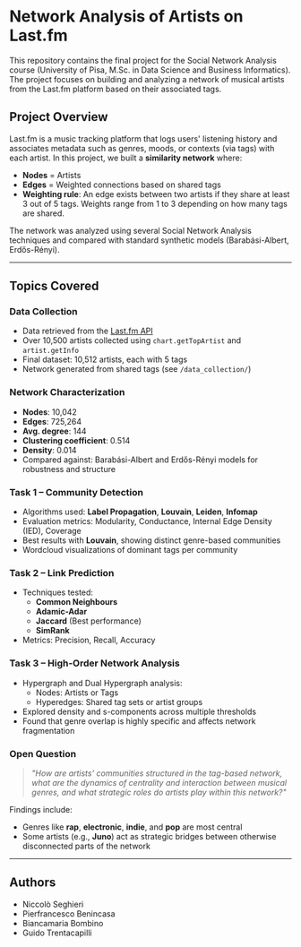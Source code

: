 # Network Analysis of Artists on Last.fm

This repository contains the final project for the Social Network Analysis course (University of Pisa, M.Sc. in Data Science and Business Informatics). The project focuses on building and analyzing a network of musical artists from the Last.fm platform based on their associated tags.

## Project Overview

Last.fm is a music tracking platform that logs users' listening history and associates metadata such as genres, moods, or contexts (via tags) with each artist. In this project, we built a **similarity network** where:

- **Nodes** = Artists  
- **Edges** = Weighted connections based on shared tags  
- **Weighting rule**: An edge exists between two artists if they share at least 3 out of 5 tags. Weights range from 1 to 3 depending on how many tags are shared.

The network was analyzed using several Social Network Analysis techniques and compared with standard synthetic models (Barabási-Albert, Erdős-Rényi).

---

## Topics Covered

### Data Collection
- Data retrieved from the [Last.fm API](https://www.last.fm/api)
- Over 10,500 artists collected using `chart.getTopArtist` and `artist.getInfo`
- Final dataset: 10,512 artists, each with 5 tags
- Network generated from shared tags (see `/data_collection/`)

### Network Characterization
- **Nodes**: 10,042
- **Edges**: 725,264
- **Avg. degree**: 144
- **Clustering coefficient**: 0.514
- **Density**: 0.014
- Compared against: Barabási-Albert and Erdős-Rényi models for robustness and structure

### Task 1 – Community Detection
- Algorithms used: **Label Propagation**, **Louvain**, **Leiden**, **Infomap**
- Evaluation metrics: Modularity, Conductance, Internal Edge Density (IED), Coverage
- Best results with **Louvain**, showing distinct genre-based communities
- Wordcloud visualizations of dominant tags per community

### Task 2 – Link Prediction
- Techniques tested:
  - **Common Neighbours**
  - **Adamic-Adar**
  - **Jaccard** (Best performance)
  - **SimRank**
- Metrics: Precision, Recall, Accuracy

### Task 3 – High-Order Network Analysis
- Hypergraph and Dual Hypergraph analysis:
  - Nodes: Artists or Tags
  - Hyperedges: Shared tag sets or artist groups
- Explored density and s-components across multiple thresholds
- Found that genre overlap is highly specific and affects network fragmentation

### Open Question
> *"How are artists’ communities structured in the tag-based network, what are the dynamics of centrality and interaction between musical genres, and what strategic roles do artists play within this network?"*

Findings include:
- Genres like **rap**, **electronic**, **indie**, and **pop** are most central
- Some artists (e.g., **Juno**) act as strategic bridges between otherwise disconnected parts of the network

---

## Authors
- Niccolò Seghieri  
- Pierfrancesco Benincasa  
- Biancamaria Bombino
- Guido Trentacapilli
